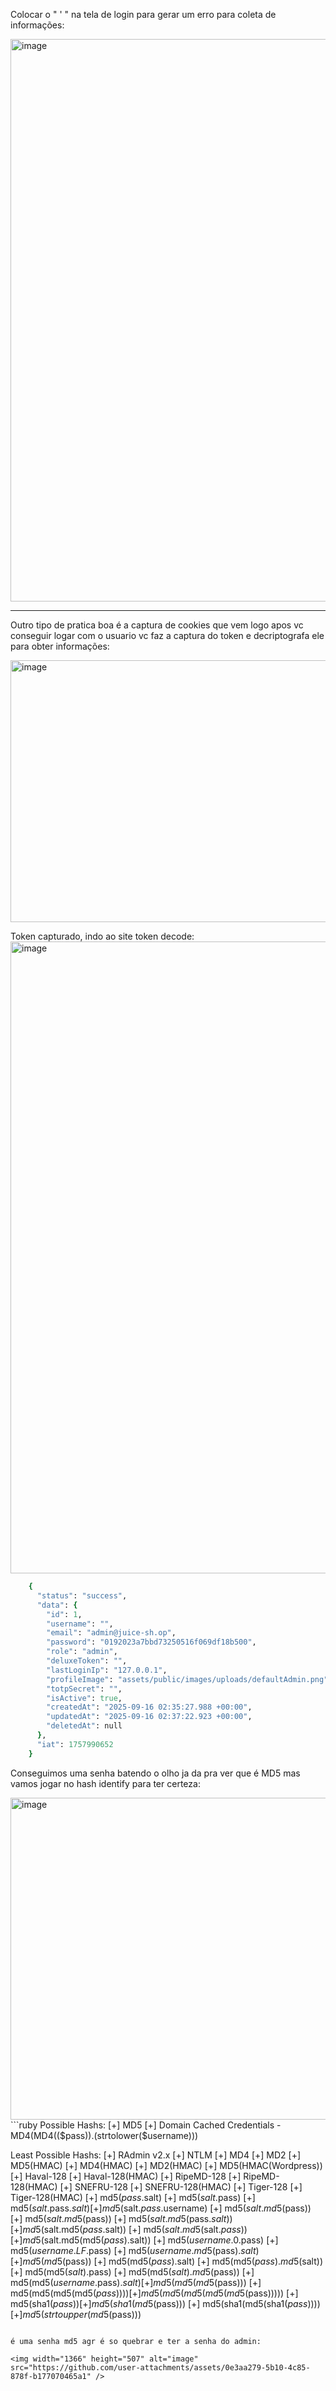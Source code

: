 
Colocar o " ' " na tela de login para gerar um erro para coleta de informações:

 <img width="1600" height="900" alt="image" src="https://github.com/user-attachments/assets/02ed779c-aaba-4a9d-8e68-00c26b6aeef7" />

---

Outro tipo de pratica boa é a captura de cookies que vem logo apos vc conseguir logar com o usuario
vc faz a captura do token e decriptografa ele para obter informações:

<img width="1380" height="419" alt="image" src="https://github.com/user-attachments/assets/0ed2c096-4020-4d02-9818-c7393c194b71" />

Token capturado, indo ao site token decode:
<img width="1880" height="1011" alt="image" src="https://github.com/user-attachments/assets/3f3f6b5a-f677-4128-a575-035207a71184" />

```ruby
    {
      "status": "success",
      "data": {
        "id": 1,
        "username": "",
        "email": "admin@juice-sh.op",
        "password": "0192023a7bbd73250516f069df18b500",
        "role": "admin",
        "deluxeToken": "",
        "lastLoginIp": "127.0.0.1",
        "profileImage": "assets/public/images/uploads/defaultAdmin.png",
        "totpSecret": "",
        "isActive": true,
        "createdAt": "2025-09-16 02:35:27.988 +00:00",
        "updatedAt": "2025-09-16 02:37:22.923 +00:00",
        "deletedAt": null
      },
      "iat": 1757990652
    }
```

Conseguimos uma senha batendo o olho ja da pra ver que é MD5 mas vamos jogar no hash identify para ter certeza:

<img width="979" height="515" alt="image" src="https://github.com/user-attachments/assets/ceefd394-4b3b-4a9f-bd11-15963b9bcfe8" />
```ruby
  Possible Hashs:
  [+] MD5
  [+] Domain Cached Credentials - MD4(MD4(($pass)).(strtolower($username)))
  
  Least Possible Hashs:
  [+] RAdmin v2.x
  [+] NTLM
  [+] MD4
  [+] MD2
  [+] MD5(HMAC)
  [+] MD4(HMAC)
  [+] MD2(HMAC)
  [+] MD5(HMAC(Wordpress))
  [+] Haval-128
  [+] Haval-128(HMAC)
  [+] RipeMD-128
  [+] RipeMD-128(HMAC)
  [+] SNEFRU-128
  [+] SNEFRU-128(HMAC)
  [+] Tiger-128
  [+] Tiger-128(HMAC)
  [+] md5($pass.$salt)
  [+] md5($salt.$pass)
  [+] md5($salt.$pass.$salt)
  [+] md5($salt.$pass.$username)
  [+] md5($salt.md5($pass))
  [+] md5($salt.md5($pass))
  [+] md5($salt.md5($pass.$salt))
  [+] md5($salt.md5($pass.$salt))
  [+] md5($salt.md5($salt.$pass))
  [+] md5($salt.md5(md5($pass).$salt))
  [+] md5($username.0.$pass)
  [+] md5($username.LF.$pass)
  [+] md5($username.md5($pass).$salt)
  [+] md5(md5($pass))
  [+] md5(md5($pass).$salt)
  [+] md5(md5($pass).md5($salt))
  [+] md5(md5($salt).$pass)
  [+] md5(md5($salt).md5($pass))
  [+] md5(md5($username.$pass).$salt)
  [+] md5(md5(md5($pass)))
  [+] md5(md5(md5(md5($pass))))
  [+] md5(md5(md5(md5(md5($pass)))))
  [+] md5(sha1($pass))
  [+] md5(sha1(md5($pass)))
  [+] md5(sha1(md5(sha1($pass))))
  [+] md5(strtoupper(md5($pass)))
```

é uma senha md5 agr é so quebrar e ter a senha do admin:

<img width="1366" height="507" alt="image" src="https://github.com/user-attachments/assets/0e3aa279-5b10-4c85-878f-b177070465a1" />
